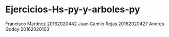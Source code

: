 # Ejercicios-Hs-py-y-arboles-py
Francisco Martinez 20162020442
Juan Camilo Rojas 20162020427
Andres Godoy 20162020103

